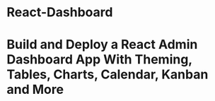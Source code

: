 # React-Dashboard

# Build and Deploy a React Admin Dashboard App With Theming, Tables, Charts, Calendar, Kanban and More
